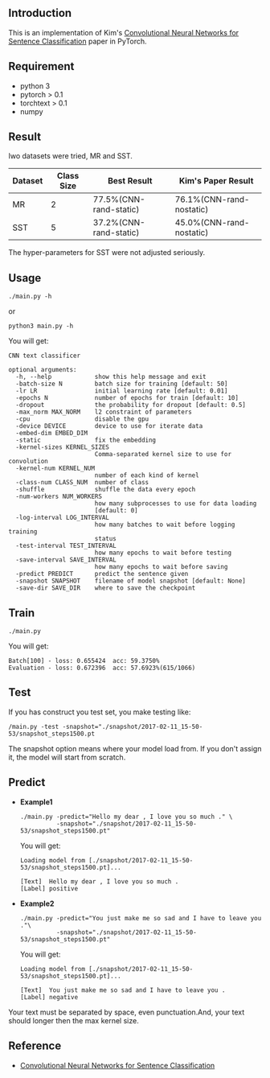 ## Introduction
This is an implementation of Kim's [Convolutional Neural Networks for Sentence Classification](https://arxiv.org/abs/1408.5882) paper in PyTorch.

## Requirement
* python 3
* pytorch > 0.1
* torchtext > 0.1
* numpy

## Result
Iwo datasets were tried, MR and SST.

|Dataset|Class Size|Best Result|Kim's Paper Result|
|---|---|---|---|
|MR|2|77.5%(CNN-rand-static)|76.1%(CNN-rand-nostatic)|
|SST|5|37.2%(CNN-rand-static)|45.0%(CNN-rand-nostatic)|

The hyper-parameters for SST were not adjusted seriously.

## Usage
```
./main.py -h
```
or 

```
python3 main.py -h
```

You will get:

```
CNN text classificer

optional arguments:
  -h, --help            show this help message and exit
  -batch-size N         batch size for training [default: 50]
  -lr LR                initial learning rate [default: 0.01]
  -epochs N             number of epochs for train [default: 10]
  -dropout              the probability for dropout [default: 0.5]
  -max_norm MAX_NORM    l2 constraint of parameters
  -cpu                  disable the gpu
  -device DEVICE        device to use for iterate data
  -embed-dim EMBED_DIM
  -static               fix the embedding
  -kernel-sizes KERNEL_SIZES
                        Comma-separated kernel size to use for convolution
  -kernel-num KERNEL_NUM
                        number of each kind of kernel
  -class-num CLASS_NUM  number of class
  -shuffle              shuffle the data every epoch
  -num-workers NUM_WORKERS
                        how many subprocesses to use for data loading
                        [default: 0]
  -log-interval LOG_INTERVAL
                        how many batches to wait before logging training
                        status
  -test-interval TEST_INTERVAL
                        how many epochs to wait before testing
  -save-interval SAVE_INTERVAL
                        how many epochs to wait before saving
  -predict PREDICT      predict the sentence given
  -snapshot SNAPSHOT    filename of model snapshot [default: None]
  -save-dir SAVE_DIR    where to save the checkpoint
```

## Train
```
./main.py
```
You will get:

```
Batch[100] - loss: 0.655424  acc: 59.3750%
Evaluation - loss: 0.672396  acc: 57.6923%(615/1066) 
```

## Test
If you has construct you test set, you make testing like:

```
/main.py -test -snapshot="./snapshot/2017-02-11_15-50-53/snapshot_steps1500.pt
```
The snapshot option means where your model load from. If you don't assign it, the model will start from scratch.

## Predict
* **Example1**

	```
	./main.py -predict="Hello my dear , I love you so much ." \
	          -snapshot="./snapshot/2017-02-11_15-50-53/snapshot_steps1500.pt" 
	```
	You will get:
	
	```
	Loading model from [./snapshot/2017-02-11_15-50-53/snapshot_steps1500.pt]...
	
	[Text]  Hello my dear , I love you so much .
	[Label] positive
	```
* **Example2**

	```
	./main.py -predict="You just make me so sad and I have to leave you ."\
	          -snapshot="./snapshot/2017-02-11_15-50-53/snapshot_steps1500.pt" 
	```
	You will get:
	
	```
	Loading model from [./snapshot/2017-02-11_15-50-53/snapshot_steps1500.pt]...
	
	[Text]  You just make me so sad and I have to leave you .
	[Label] negative
	```

Your text must be separated by space, even punctuation.And, your text should longer then the max kernel size.

## Reference
* [Convolutional Neural Networks for Sentence Classification](https://arxiv.org/abs/1408.5882)

